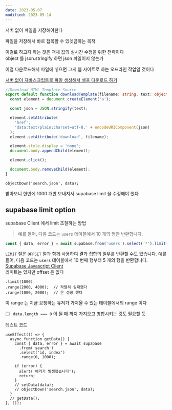 ```yaml
---
date: 2023-05-07
modified: 2023-05-14
---
```


서버 없이 파일을 저장해야한다

파일을 저장해서 바로 접목할 수 있겟끔하는 목적

이걸로 하고자 하는 것은 객체 값의 실시간 수정을 위한 전략이다  
object 를 json.stringify 하면 json 파일이지 않는가

이걸 다운로드해서 파일에 넣으면 그게 웹 사이트로 하는 오프라인 작업일 것이다

[서버 없이 자바스크립트로 파일 생성해서 셀프 다운로드 하기](https://blogpack.tistory.com/1116)

```ts
//Download HTML Template Source
export default function downloadTemplate(filename: string, text: object) {
  const element = document.createElement('a');

  const json = JSON.stringify(text);

  element.setAttribute(
    'href',
    'data:text/plain;charset=utf-8,' + encodeURIComponent(json)
  );
  element.setAttribute('download', filename);

  element.style.display = 'none';
  document.body.appendChild(element);

  element.click();

  document.body.removeChild(element);
}
```

```TS
objectDown('search.json', data);
```

받아보니 한번에 1000 개만 보내져서 supabase limit 을 수정해야 했다

## supabase limit option

supabase Client 에서 limit 조절하는 방법

> 예를 들어, 다음 코드는 `users` 테이블에서 10 개의 행만 반환합니다.

```js
const { data, error } = await supabase.from('users').select('*').limit(10);
```

`LIMIT` 절은 `OFFSET` 절과 함께 사용하여 결과 집합의 일부를 반환할 수도 있습니다. 예를 들어, 다음 코드는 `users` 테이블에서 10 번째 행부터 5 개의 행을 반환합니다.  
[Supabase Javascript Client](https://supabase.com/docs/reference/javascript/limit)  
리미트는 있지만 offset 은 없다

```tsx
.limit(1000)
.range(2000, 4000);  // 작렬히 실패했다
.range(1000, 2000);  // 은 성공 했다
```

이 range 는 지금 요청하는 유저가 가져올 수 있는 테이블에서의 range 이다

- [ ] `data.length === 0` 이 될 때 까지 가져오고 병합시키는 것도 필요할 듯

테스트 코드

```tsx
useEffect(() => {
  async function getData() {
    const { data, error } = await supabase
      .from('search')
      .select('id, index')
      .range(0, 1000);

    if (error) {
      alert('에러가 발생했습니다');
      return;
    }
    // setData(data);
    // objectDown('search.json', data);
  }
  // getData();
}, []);
```
